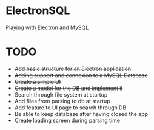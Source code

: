 # ElectronSQL
Playing with Electron and MySQL

# TODO
- ~~Add basic structure for an Electron application~~
- ~~Adding support and connexion to a MySQL Database~~
- ~~Create a simple UI~~
- ~~Create a model for the DB and implement it~~
- Search through file system at startup
- Add files from parsing to db at startup
- Add feature to UI page to search through DB
- Be able to keep database after having closed the app
- Create loading screen during parsing time
